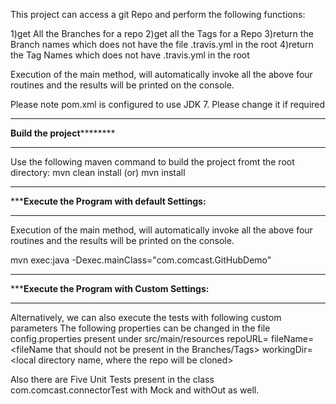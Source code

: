 This project can access a git Repo and perform the following functions:

1)get All the Branches for a repo
2)get all the Tags for a Repo
3)return the Branch names which does not have the file .travis.yml<can be customized> in the root
4)return the Tag Names which does not have .travis.yml in the root <can be customized>

Execution of the main method, will automatically invoke all the above four routines
and the results will be printed on the console.

Please note pom.xml is configured to use JDK 7. Please change it if required

*************************************************************************************
******************************Build the project**************************************
*************************************************************************************
Use the following maven command to  build the project fromt the root directory:
mvn clean install
(or)
mvn install 


*************************************************************************************
***********************Execute the Program with default Settings:********************
*************************************************************************************
Execution of the main method, will automatically invoke all the above four routines
and the results will be printed on the console.

mvn exec:java -Dexec.mainClass="com.comcast.GitHubDemo"


*************************************************************************************
***********************Execute the Program with Custom Settings:********************
*************************************************************************************
Alternatively, we can also execute the tests with following custom parameters
The following properties can be changed in the file config.properties present under src/main/resources
repoURL=<repo url>
fileName=<fileName that should not be present in the Branches/Tags>
workingDir=<local directory name, where the repo will be cloned>


Also there are Five Unit Tests present in the class com.comcast.connectorTest with Mock and withOut as well.

